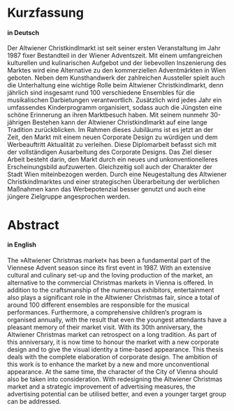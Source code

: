 # Kurzfassung
#### in Deutsch

Der Altwiener Christkindlmarkt ist seit seiner ersten Veranstaltung im Jahr 1987 fixer Bestandteil in der Wiener Adventszeit. Mit einem umfangreichen kulturellen und kulinarischen Aufgebot und der liebevollen Inszenierung des Marktes wird eine Alternative zu den kommerziellen Adventmärkten in Wien geboten. Neben dem Kunsthandwerk der zahlreichen Aussteller spielt auch die Unterhaltung eine wichtige Rolle beim Altwiener Christkindlmarkt, denn jährlich sind insgesamt rund 100 verschiedene Ensembles für die musikalischen Darbietungen verantwortlich. Zusätzlich wird jedes Jahr ein umfassendes Kinderprogramm organisiert, sodass auch die Jüngsten eine schöne Erinnerung an ihren Marktbesuch haben.
Mit seinem nunmehr 30-jährigen Bestehen kann der Altwiener Christkindlmarkt auf eine lange Tradition zurückblicken. Im Rahmen dieses Jubiläums ist es jetzt an der Zeit, den Markt mit einem neuen Corporate Design zu würdigen und dem Werbeauftritt Aktualität zu verleihen.
Diese Diplomarbeit befasst sich mit der vollständigen Ausarbeitung des Corporate Designs. Das Ziel dieser Arbeit besteht darin, den Markt durch ein neues und unkonventionelleres Erscheinungsbild aufzuwerten. Gleichzeitig soll auch der Charakter der Stadt Wien miteinbezogen werden. Durch eine Neugestaltung des Altwiener Christkindlmarktes und einer strategischen Überarbeitung der werblichen Maßnahmen kann das Werbepotenzial besser genutzt und auch eine jüngere Zielgruppe angesprochen werden.


# Abstract
#### in English

The »Altwiener Christmas market« has been a fundamental part of the Viennese Advent season since its first event in 1987. With an extensive cultural and culinary set-up and the loving production of the market, an alternative to the commercial Christmas markets in Vienna is offered. In addition to the craftsmanship of the numerous exhibitors, entertainment also plays a significant role in the Altwiener Christmas fair, since a total of around 100 different ensembles are responsible for the musical performances. Furthermore, a comprehensive children‘s program is organised annually, with the result that even the youngest attendants have a pleasant memory of their market visit.
With its 30th anniversary, the Altwiener Christmas market can retrospect on a long tradition. As part of this anniversary, it is now time to honour the market with a new corporate design and to give the visual identity a time-based appearance.
This thesis deals with the complete elaboration of corporate design. The ambition of this work is to enhance the market by a new and more unconventional appearance. At the same time, the character of the City of Vienna should also be taken into consideration. With redesigning the Altwiener Christmas market and a strategic improvement of advertising measures, the advertising potential can be utilised better, and even a younger target group can be addressed.
